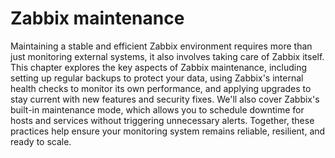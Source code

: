 # Zabbix maintenance

Maintaining a stable and efficient Zabbix environment requires more than just
monitoring external systems, it also involves taking care of Zabbix itself. This
chapter explores the key aspects of Zabbix maintenance, including setting up regular
backups to protect your data, using Zabbix's internal health checks to monitor
its own performance, and applying upgrades to stay current with new features and
security fixes. We'll also cover Zabbix's built-in maintenance mode, which allows
you to schedule downtime for hosts and services without triggering unnecessary
alerts. Together, these practices help ensure your monitoring system remains
reliable, resilient, and ready to scale.
